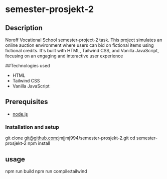 # semester-prosjekt-2



## Description
Noroff Vocational School semester-project-2 task. 
This project simulates an online auction environment where users can bid on fictional items using fictional credits. 
It's built with HTML, Tailwind CSS, and Vanilla JavaScript, focusing on an engaging and interactive user experience

##Technologies used
- HTML
- Tailwind CSS
- Vanilla JavaScript


## Prerequisites  
- [node.js](url)

  
### Installation and setup
git clone git@github.com:jmjjmj994/semester-prosjekt-2.git
cd semester-prosjekt-2
npm install

## usage
npm run build
npm run compile:tailwind
